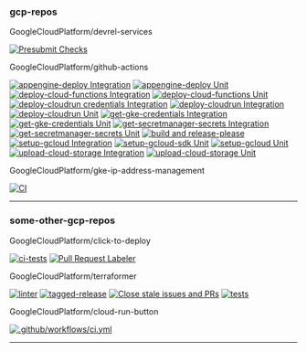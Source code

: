 ### gcp-repos

GoogleCloudPlatform/devrel-services

[![Presubmit Checks](https://github.com/devu-62442/SecDetecting/workflows/Presubmit%20Checks/badge.svg)](https://github.com/GoogleCloudPlatform/devrel-services/actions?query=workflow:"Presubmit%20Checks") 

GoogleCloudPlatform/github-actions

[![appengine-deploy Integration](https://github.com/GoogleCloudPlatform/github-actions/workflows/appengine-deploy%20Integration/badge.svg)](https://github.com/GoogleCloudPlatform/github-actions/actions?query=workflow:"appengine-deploy%20Integration") [![appengine-deploy Unit](https://github.com/GoogleCloudPlatform/github-actions/workflows/appengine-deploy%20Unit/badge.svg)](https://github.com/GoogleCloudPlatform/github-actions/actions?query=workflow:"appengine-deploy%20Unit") [![deploy-cloud-functions Integration](https://github.com/GoogleCloudPlatform/github-actions/workflows/deploy-cloud-functions%20Integration/badge.svg)](https://github.com/GoogleCloudPlatform/github-actions/actions?query=workflow:"deploy-cloud-functions%20Integration") [![deploy-cloud-functions Unit](https://github.com/GoogleCloudPlatform/github-actions/workflows/deploy-cloud-functions%20Unit/badge.svg)](https://github.com/GoogleCloudPlatform/github-actions/actions?query=workflow:"deploy-cloud-functions%20Unit") [![deploy-cloudrun credentials Integration](https://github.com/GoogleCloudPlatform/github-actions/workflows/deploy-cloudrun%20credentials%20Integration/badge.svg)](https://github.com/GoogleCloudPlatform/github-actions/actions?query=workflow:"deploy-cloudrun%20credentials%20Integration") [![deploy-cloudrun Integration](https://github.com/GoogleCloudPlatform/github-actions/workflows/deploy-cloudrun%20Integration/badge.svg)](https://github.com/GoogleCloudPlatform/github-actions/actions?query=workflow:"deploy-cloudrun%20Integration") [![deploy-cloudrun Unit](https://github.com/GoogleCloudPlatform/github-actions/workflows/deploy-cloudrun%20Unit/badge.svg)](https://github.com/GoogleCloudPlatform/github-actions/actions?query=workflow:"deploy-cloudrun%20Unit") [![get-gke-credentials Integration](https://github.com/GoogleCloudPlatform/github-actions/workflows/get-gke-credentials%20Integration/badge.svg)](https://github.com/GoogleCloudPlatform/github-actions/actions?query=workflow:"get-gke-credentials%20Integration") [![get-gke-credentials Unit](https://github.com/GoogleCloudPlatform/github-actions/workflows/get-gke-credentials%20Unit/badge.svg)](https://github.com/GoogleCloudPlatform/github-actions/actions?query=workflow:"get-gke-credentials%20Unit") [![get-secretmanager-secrets Integration](https://github.com/GoogleCloudPlatform/github-actions/workflows/get-secretmanager-secrets%20Integration/badge.svg)](https://github.com/GoogleCloudPlatform/github-actions/actions?query=workflow:"get-secretmanager-secrets%20Integration") [![get-secretmanager-secrets Unit](https://github.com/GoogleCloudPlatform/github-actions/workflows/get-secretmanager-secrets%20Unit/badge.svg)](https://github.com/GoogleCloudPlatform/github-actions/actions?query=workflow:"get-secretmanager-secrets%20Unit") [![build and release-please](https://github.com/GoogleCloudPlatform/github-actions/workflows/build%20and%20release-please/badge.svg)](https://github.com/GoogleCloudPlatform/github-actions/actions?query=workflow:"build%20and%20release-please") [![setup-gcloud Integration](https://github.com/GoogleCloudPlatform/github-actions/workflows/setup-gcloud%20Integration/badge.svg)](https://github.com/GoogleCloudPlatform/github-actions/actions?query=workflow:"setup-gcloud%20Integration") [![setup-gcloud-sdk Unit](https://github.com/GoogleCloudPlatform/github-actions/workflows/setup-gcloud-sdk%20Unit/badge.svg)](https://github.com/GoogleCloudPlatform/github-actions/actions?query=workflow:"setup-gcloud-sdk%20Unit") [![setup-gcloud Unit](https://github.com/GoogleCloudPlatform/github-actions/workflows/setup-gcloud%20Unit/badge.svg)](https://github.com/GoogleCloudPlatform/github-actions/actions?query=workflow:"setup-gcloud%20Unit") [![upload-cloud-storage Integration](https://github.com/GoogleCloudPlatform/github-actions/workflows/upload-cloud-storage%20Integration/badge.svg)](https://github.com/GoogleCloudPlatform/github-actions/actions?query=workflow:"upload-cloud-storage%20Integration") [![upload-cloud-storage Unit](https://github.com/GoogleCloudPlatform/github-actions/workflows/upload-cloud-storage%20Unit/badge.svg)](https://github.com/GoogleCloudPlatform/github-actions/actions?query=workflow:"upload-cloud-storage%20Unit") 

GoogleCloudPlatform/gke-ip-address-management

[![CI](https://github.com/GoogleCloudPlatform/gke-ip-address-management/workflows/CI/badge.svg)](https://github.com/GoogleCloudPlatform/gke-ip-address-management/actions?query=workflow:"CI") 

---

### some-other-gcp-repos

GoogleCloudPlatform/click-to-deploy

[![ci-tests](https://github.com/devu-62442/SecDetecting/blob/main/.github/workflows/badge.svg)](https://github.com/GoogleCloudPlatform/click-to-deploy/actions?query=workflow:"ci-tests") [![Pull Request Labeler](https://github.com/GoogleCloudPlatform/click-to-deploy/workflows/Pull%20Request%20Labeler/badge.svg)](https://github.com/GoogleCloudPlatform/click-to-deploy/actions?query=workflow:"Pull%20Request%20Labeler") 

GoogleCloudPlatform/terraformer

[![linter](https://github.com/GoogleCloudPlatform/terraformer/workflows/linter/badge.svg)](https://github.com/GoogleCloudPlatform/terraformer/actions?query=workflow:"linter") [![tagged-release](https://github.com/GoogleCloudPlatform/terraformer/workflows/tagged-release/badge.svg)](https://github.com/GoogleCloudPlatform/terraformer/actions?query=workflow:"tagged-release") [![Close stale issues and PRs](https://github.com/GoogleCloudPlatform/terraformer/workflows/Close%20stale%20issues%20and%20PRs/badge.svg)](https://github.com/GoogleCloudPlatform/terraformer/actions?query=workflow:"Close%20stale%20issues%20and%20PRs") [![tests](https://github.com/GoogleCloudPlatform/terraformer/workflows/tests/badge.svg)](https://github.com/GoogleCloudPlatform/terraformer/actions?query=workflow:"tests") 

GoogleCloudPlatform/cloud-run-button

[![.github/workflows/ci.yml](https://github.com/GoogleCloudPlatform/cloud-run-button/workflows/.github%2Fworkflows%2Fci.yml/badge.svg)](https://github.com/GoogleCloudPlatform/cloud-run-button/actions?query=workflow:".github%2Fworkflows%2Fci.yml") 

---


